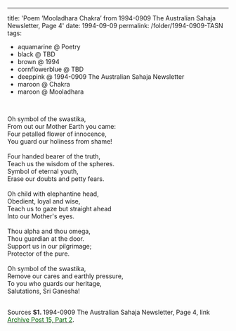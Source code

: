 ---
title: 'Poem &#8217;Mooladhara Chakra&#8217; from 1994-0909 The Australian Sahaja Newsletter, Page 4'
date: 1994-09-09
permalink: /folder/1994-0909-TASN
tags:
  - aquamarine @ Poetry
  - black @ TBD
  - brown @ 1994
  - cornflowerblue @ TBD
  - deeppink @ 1994-0909 The Australian Sahaja Newsletter
  - maroon @ Chakra
  - maroon @ Mooladhara
<br>

<p>
Oh symbol of the swastika,<br>
From out our Mother Earth you came:<br>
Four petalled flower of innocence,<br>
You guard our holiness from shame!<br>
<br>
Four handed bearer of the truth,<br>
Teach us the wisdom of the spheres.<br>
Symbol of eternal youth,<br>
Erase our doubts and petty fears.<br>
<br>
Oh child with elephantine head,<br>
Obedient, loyal and wise,<br>
Teach us to gaze but straight ahead<br>
Into our Mother's eyes.<br>
<br>
Thou alpha and thou omega,<br>
Thou guardian at the door.<br>
Support us in our pilgrimage;<br>
Protector of the pure.<br>
<br>
Oh symbol of the swastika,<br>
Remove our cares and earthly pressure,<br>
To you who guards our heritage,<br>
Salutations, Sri Ganesha!<br>
</p>

<br>

<wave-list>
<list-title color="DarkSeaGreen" width="40">Sources</list-title>
  <list-item color="BlanchedAlmond"  width="280"><b>S1. </b> 1994-0909 The Australian Sahaja Newsletter, Page 4, link <a href="https://seven-teams.github.io/archives/2023/1007"><font color="DarkGreen">Archive Post 15, Part 2</font></a>.</list-item>
</wave-list>